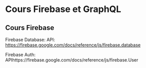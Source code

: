 # Cours Firebase et GraphQL

## Cours Firebase

Firebase Database:
API: https://firebase.google.com/docs/reference/js/firebase.database

Firebase Auth:
APIhttps://firebase.google.com/docs/reference/js/firebase.User
